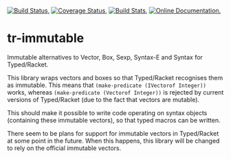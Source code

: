 [![Build Status,](https://img.shields.io/travis/jsmaniac/tr-immutable/master.svg)](https://travis-ci.org/jsmaniac/tr-immutable)
[![Coverage Status,](https://img.shields.io/codecov/c/github/jsmaniac/tr-immutable/master.svg)](https://codecov.io/gh/jsmaniac/tr-immutable/branch/master)
[![Build Stats,](https://img.shields.io/badge/build-stats-blue.svg)](http://jsmaniac.github.io/travis-stats/#jsmaniac/tr-immutable)
[![Online Documentation.](https://img.shields.io/badge/docs-online-blue.svg)](http://docs.racket-lang.org/tr-immutable/)

tr-immutable
============

Immutable alternatives to Vector, Box, Sexp, Syntax-E and Syntax for
Typed/Racket.

This library wraps vectors and boxes so that Typed/Racket recognises them as
immutable. This means that `(make-predicate (IVectorof Integer))` works,
whereas `(make-predicate (Vectorof Integer))` is rejected by current versions
of Typed/Racket (due to the fact that vectors are mutable).

This should make it possible to write code operating on syntax objects
(containing these immutable vectors), so that typed macros can be written.

There seem to be plans for support for immutable vectors in Typed/Racket at
some point in the future. When this happens, this library will be changed to
rely on the official immutable vectors.
